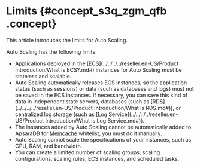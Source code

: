 # Limits {#concept_s3q_zgm_qfb .concept}

This article introduces the limits for Auto Scaling.

Auto Scaling has the following limits:

-   Applications deployed in the [ECS](../../../../reseller.en-US/Product Introduction/What is ECS?.md#) instances for Auto Scaling must be stateless and scalable.
-   Auto Scaling automatically releases ECS instances, so the application status \(such as sessions\) or data \(such as databases and logs\) must not be saved in the ECS instances. If necessary, you can save this kind of data in independent state servers, databases \(such as [RDS](../../../../reseller.en-US/Product Introduction/What is RDS.md#)\), or centralized log storage \(such as [Log Service](../../../../reseller.en-US/Product Introduction/What is Log Service.md#)\).
-   The instances added by Auto Scaling cannot be automatically added to ApsaraDB for [Memcache](https://partners-intl.aliyun.com/help/faq-detail/26530.htm) whitelist, you must do it manually.
-   Auto Scaling cannot scale the specifications of your instances, such as CPU, RAM, and bandwidth.
-   You can create a limited number of scaling groups, scaling configurations, scaling rules, ECS instances, and scheduled tasks.

